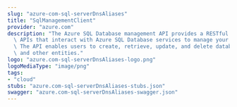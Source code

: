 ```yaml
---
slug: "azure-com-sql-serverDnsAliases"
title: "SqlManagementClient"
provider: "azure.com"
description: "The Azure SQL Database management API provides a RESTful set of web\
  \ APIs that interact with Azure SQL Database services to manage your databases.\
  \ The API enables users to create, retrieve, update, and delete databases, servers,\
  \ and other entities."
logo: "azure.com-sql-serverDnsAliases-logo.png"
logoMediaType: "image/png"
tags:
- "cloud"
stubs: "azure.com-sql-serverDnsAliases-stubs.json"
swagger: "azure.com-sql-serverDnsAliases-swagger.json"
---
```

